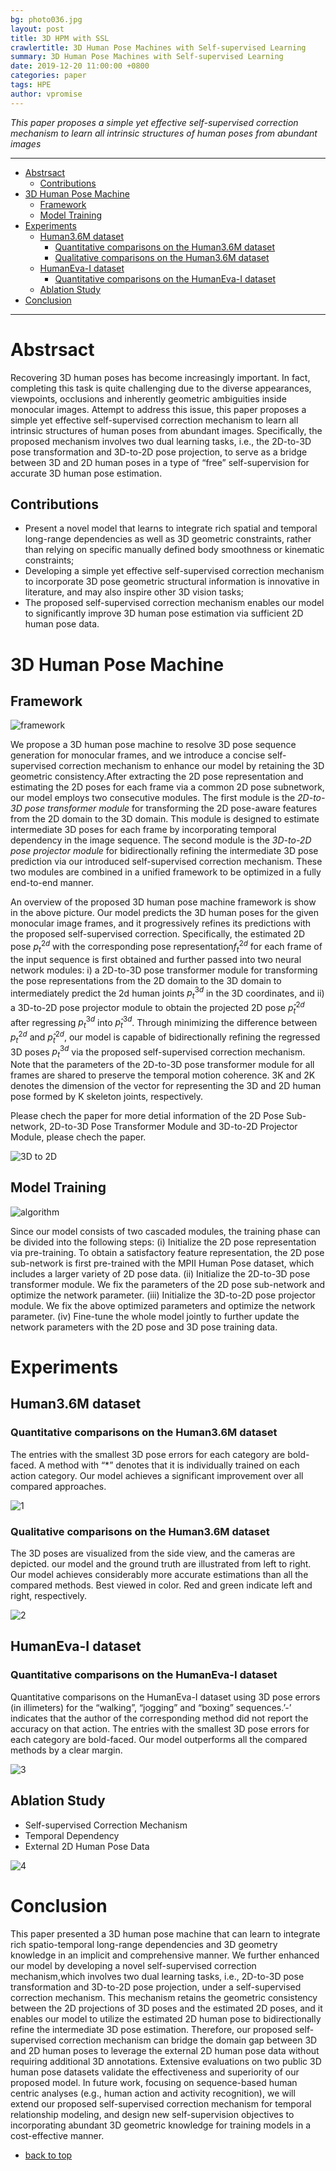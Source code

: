 ```yaml
---
bg: photo036.jpg
layout: post
title: 3D HPM with SSL
crawlertitle: 3D Human Pose Machines with Self-supervised Learning
summary: 3D Human Pose Machines with Self-supervised Learning
date: 2019-12-20 11:00:00 +0800
categories: paper
tags: HPE
author: vpromise
---
```


*This paper proposes a simple yet effective self-supervised correction mechanism to learn all intrinsic structures of human poses from abundant images*

---

- [Abstrsact](#abstrsact)
  - [Contributions](#contributions)
- [3D Human Pose Machine](#3d-human-pose-machine)
  - [Framework](#framework)
  - [Model Training](#model-training)
- [Experiments](#experiments)
  - [Human3.6M dataset](#human36m-dataset)
    - [Quantitative comparisons on the Human3.6M dataset](#quantitative-comparisons-on-the-human36m-dataset)
    - [Qualitative comparisons on the Human3.6M dataset](#qualitative-comparisons-on-the-human36m-dataset)
  - [HumanEva-I dataset](#humaneva-i-dataset)
    - [Quantitative comparisons on the HumanEva-I dataset](#quantitative-comparisons-on-the-humaneva-i-dataset)
  - [Ablation Study](#ablation-study)
- [Conclusion](#conclusion)

---

# Abstrsact

Recovering 3D human poses has become increasingly important. In fact, completing this task is quite challenging due to the diverse appearances, viewpoints, occlusions and inherently geometric ambiguities inside monocular images.
Attempt to address this issue, this paper proposes a simple yet effective self-supervised correction mechanism to learn all intrinsic structures of human poses from abundant images. Specifically, the proposed mechanism involves two dual learning tasks, i.e., the 2D-to-3D pose transformation and 3D-to-2D pose projection, to serve as a bridge between 3D and 2D human poses in a type of “free” self-supervision for accurate 3D human pose estimation.

## Contributions
- Present a novel model that learns to integrate rich spatial and temporal long-range dependencies as well as 3D geometric constraints, rather than relying on specific manually defined body smoothness or kinematic constraints;
- Developing a simple yet effective self-supervised correction mechanism to incorporate 3D pose geometric structural information is innovative in literature, and may also inspire other 3D vision tasks;
- The proposed self-supervised correction mechanism enables our model to significantly improve 3D human pose estimation via sufficient 2D human pose data.

# 3D Human Pose Machine

## Framework

![framework](https://i.loli.net/2019/12/20/MAmGBSFv9jlZTgP.png)

We propose a 3D human pose machine to resolve 3D pose sequence generation for monocular frames, and we introduce a concise self-supervised correction mechanism to enhance our model by retaining the 3D geometric consistency.After extracting the 2D pose representation and estimating the 2D poses for each frame via a common 2D pose subnetwork, our model employs two consecutive modules. The first module is the *2D-to-3D pose transformer module* for transforming the 2D pose-aware features from the 2D domain to the 3D domain. This module is designed to estimate intermediate 3D poses for each frame by incorporating temporal dependency in the image sequence. The second module is the *3D-to-2D pose projector module* for bidirectionally refining the intermediate 3D pose prediction via our introduced self-supervised correction mechanism. These two modules are combined in a unified framework to be optimized in a fully end-to-end manner.

An overview of the proposed 3D human pose machine framework is show in the above picture. Our model predicts the 3D human poses for the given monocular image frames, and it progressively refines its predictions with the proposed self-supervised correction. Specifically, the estimated 2D pose $p_t^{2d}$ with the corresponding pose representation$f_t^{2d}$ for each frame of the input sequence is first obtained and further passed into two neural network modules: i) a 2D-to-3D pose transformer module for transforming the pose representations from the 2D domain to the 3D domain to intermediately predict the 2d human joints $p_t^{3d}$ in the 3D coordinates, and ii) a 3D-to-2D pose projector module to obtain the projected 2D pose $p̂_t^{2d}$ after regressing $p_t^{3d}$ into $p̂_t^{3d}$. Through minimizing the difference between $p_t^{2d}$ and $p̂_t^{2d}$, our model is capable of bidirectionally refining the regressed 3D poses $p_t^{3d}$ via the proposed self-supervised correction mechanism. Note that the parameters of the 2D-to-3D pose transformer module for all frames are shared to preserve the temporal motion coherence. 3K and 2K denotes the dimension of the vector for representing the 3D and 2D human pose formed by K skeleton joints, respectively.

Please chech the paper for more detial information of the 2D Pose Sub-network, 2D-to-3D Pose Transformer Module and 3D-to-2D Projector Module, please chech the paper.

![3D to 2D](https://i.loli.net/2019/12/20/sEaWAh8VmcCQuvL.png)

## Model Training

![algorithm](https://i.loli.net/2019/12/20/RLEFyuPhl3Z6gtJ.png)

Since our model consists of two cascaded modules, the training phase can be divided into the following steps: (i) Initialize the 2D pose representation via pre-training. To obtain a satisfactory feature representation, the 2D pose sub-network is first pre-trained with the MPII Human Pose dataset, which includes a larger variety of 2D pose data. (ii) Initialize the 2D-to-3D pose transformer module. We fix the parameters of the 2D pose sub-network and optimize the network parameter. (iii) Initialize the 3D-to-2D pose projector module. We fix the above optimized parameters and optimize the network parameter. (iv) Fine-tune the whole model jointly to further update the network parameters with the 2D pose and 3D pose training data.

# Experiments
## Human3.6M dataset
### Quantitative comparisons on the Human3.6M dataset

The entries with the smallest 3D pose errors for each category are bold-faced. A method with “*” denotes that it is individually trained on each action category. Our model achieves a significant improvement over all compared approaches. 

![1](https://i.loli.net/2019/12/20/8BD1MLwZjab9zOi.png)

### Qualitative comparisons on the Human3.6M dataset

The 3D poses are visualized from the side view, and the cameras are depicted. our model and the ground truth are illustrated from left to right. Our model achieves considerably more accurate estimations than all the compared methods. Best viewed in color. Red and green indicate left and right, respectively.

![2](https://i.loli.net/2019/12/20/oleGcRNOVgrbmH1.png)

## HumanEva-I dataset
### Quantitative comparisons on the HumanEva-I dataset

Quantitative comparisons on the HumanEva-I dataset using 3D pose errors (in illimeters) for the “walking”, “jogging” and “boxing” sequences.’-’ indicates that the author of the corresponding method did not report the accuracy on that action. The entries with the smallest 3D pose errors for each category are bold-faced. Our model outperforms all the compared methods by a clear margin.

![3](https://i.loli.net/2019/12/20/ULY3lyZ1g2jbAiD.png)

## Ablation Study

- Self-supervised Correction Mechanism
- Temporal Dependency
- External 2D Human Pose Data

![4](https://i.loli.net/2019/12/20/wqExHdcFirYyovZ.png)

# Conclusion
This paper presented a 3D human pose machine that can learn to integrate rich spatio-temporal long-range dependencies and 3D geometry knowledge in an implicit and comprehensive manner. We further enhanced our model by developing a novel self-supervised correction mechanism,which involves two dual learning tasks, i.e., 2D-to-3D pose transformation and 3D-to-2D pose projection, under a self-supervised correction mechanism. This mechanism retains the geometric consistency between the 2D projections of 3D poses and the estimated 2D poses, and it enables our model to utilize the estimated 2D human pose to bidirectionally refine the intermediate 3D pose estimation. Therefore, our proposed self-supervised correction mechanism can bridge the domain gap between 3D and 2D human poses to leverage the external 2D human pose data without requiring additional 3D annotations. Extensive evaluations on two public 3D human pose datasets validate the effectiveness and superiority of our proposed model. In future work, focusing on sequence-based human centric analyses (e.g., human action and activity recognition), we will extend our proposed self-supervised correction mechanism for temporal relationship modeling, and design new self-supervision objectives to incorporating abundant 3D geometric knowledge for training models in a cost-effective manner.

- [back to top](#abstrsact)